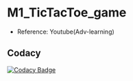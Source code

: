 # M1_TicTacToe_game

* Reference:  Youtube(Adv-learning) 
              

## Codacy
[![Codacy Badge](https://app.codacy.com/project/badge/Grade/857998be76784c20b3b955d40f065ce0)](https://www.codacy.com/gh/naveenrathod/M1_TicTacToe_game/dashboard?utm_source=github.com&amp;utm_medium=referral&amp;utm_content=naveenrathod/M1_TicTacToe_game&amp;utm_campaign=Badge_Grade)